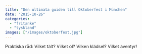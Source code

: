 ```yaml
---
title: "Den ultimata guiden till Oktoberfest i München"
date: "2015-10-26"
categories: 
  - "fritanke"
  - "tyskland"
images: ["/images/oktoberfest.jpg"]
---
```


Praktiska råd: Vilket tält? Vilket öl? Vilken klädsel? Vilket äventyr!
